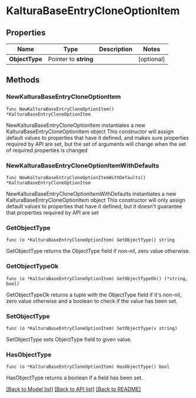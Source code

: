 # KalturaBaseEntryCloneOptionItem

## Properties

Name | Type | Description | Notes
------------ | ------------- | ------------- | -------------
**ObjectType** | Pointer to **string** |  | [optional] 

## Methods

### NewKalturaBaseEntryCloneOptionItem

`func NewKalturaBaseEntryCloneOptionItem() *KalturaBaseEntryCloneOptionItem`

NewKalturaBaseEntryCloneOptionItem instantiates a new KalturaBaseEntryCloneOptionItem object
This constructor will assign default values to properties that have it defined,
and makes sure properties required by API are set, but the set of arguments
will change when the set of required properties is changed

### NewKalturaBaseEntryCloneOptionItemWithDefaults

`func NewKalturaBaseEntryCloneOptionItemWithDefaults() *KalturaBaseEntryCloneOptionItem`

NewKalturaBaseEntryCloneOptionItemWithDefaults instantiates a new KalturaBaseEntryCloneOptionItem object
This constructor will only assign default values to properties that have it defined,
but it doesn't guarantee that properties required by API are set

### GetObjectType

`func (o *KalturaBaseEntryCloneOptionItem) GetObjectType() string`

GetObjectType returns the ObjectType field if non-nil, zero value otherwise.

### GetObjectTypeOk

`func (o *KalturaBaseEntryCloneOptionItem) GetObjectTypeOk() (*string, bool)`

GetObjectTypeOk returns a tuple with the ObjectType field if it's non-nil, zero value otherwise
and a boolean to check if the value has been set.

### SetObjectType

`func (o *KalturaBaseEntryCloneOptionItem) SetObjectType(v string)`

SetObjectType sets ObjectType field to given value.

### HasObjectType

`func (o *KalturaBaseEntryCloneOptionItem) HasObjectType() bool`

HasObjectType returns a boolean if a field has been set.


[[Back to Model list]](../README.md#documentation-for-models) [[Back to API list]](../README.md#documentation-for-api-endpoints) [[Back to README]](../README.md)


